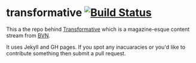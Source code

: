 # transformative [![Build Status](https://travis-ci.org/bvn-architecture/transformative.svg?branch=gh-pages)](https://travis-ci.org/bvn-architecture/transformative)

This a the repo behind [Transformative](http://bvn-architecture.github.io/transformative/) which is a magazine-esque content stream from [BVN](http:bvn.com.au).

It uses Jekyll and GH pages. If you spot any inacuaracies or you'd like to contribute something then submit a pull request.
